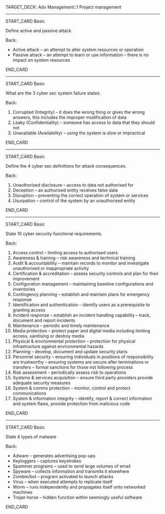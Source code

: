 TARGET_DECK: Adv Management::1 Project management

---

START_CARD
Basic

Define active and passive attack

Back: 
- Active attack – an attempt to alter system resources or operation
- Passive attack – an attempt to learn or use information – there is no impact on system resources

END_CARD


--------

START_CARD
Basic

What are the 3 cyber sec system failure states.

Back: 
1. Corrupted (Integrity) – it does the wrong thing or gives the wrong answers, this includes the improper modification of data
2. Leaky (Confidentiality) – someone has access to data that they should not
3. Unavailable (Availability) – using the system is slow or impractical

END_CARD



--------

START_CARD
Basic

Define the 4 cyber sec definitions for attack consequences.

Back: 
1. Unauthorised disclosure – access to data not authorised for
2. Deception – an authorised entity receives false data
3. Disruption – preventing the correct operation of system or services
4. Usurpation – control of the system by an unauthorised
entity

END_CARD



--------

START_CARD
Basic

State 10 cyber security functional requirements.

Back: 
1. Access control – limiting access to authorised users
2. Awareness & training – risk awareness and technical training
3. Audit & accountability – maintain records to monitor and investigate unauthorised or inappropriate activity
4. Certification & accreditation – assess security controls and plan for their improvement
5. Configuration management – maintaining baseline configurations and inventories
6. Contingency planning – establish and maintain plans for emergency response
7. Identification and authentication – identify users as a prerequisite to granting access
8. Incident response – establish an incident handling capability – track, document and report incidents
9. Maintenance – periodic and timely maintenance
10. Media protection – protect paper and digital media including limiting access, sanitising or destroy media
11. Physical & environmental protection – protection for physical infrastructure against environmental hazards
12. Planning – develop, document and update security plans
13. Personnel security – ensuring individuals in positions of responsibility are trustworthy – ensuring systems are secure after terminations or transfers – formal sanctions for those not following process
14. Risk assessment – periodically assess risk to operations
15. Systems & services acquisition – ensure third party providers provide adequate security measures
16. System & comms protection – monitor, control and protect communications
17. System & information integrity – identify, report & correct information and system flaws, provide protection from malicious code

END_CARD



--------

START_CARD
Basic

State 4 types of malware

Back: 
- Adware – generates advertising pop-ups
- Keyloggers – captures keystrokes
- Spammer programs – used to send large volumes of email
- Spyware – collects information and transmits it elsewhere
- Zombie/bot – program activated to launch attacks
- Virus – when executed attempts to replicate itself
- Worm – runs independently and propagates itself onto networked machines
- Trojan horse – hidden function within seemingly useful software

END_CARD


